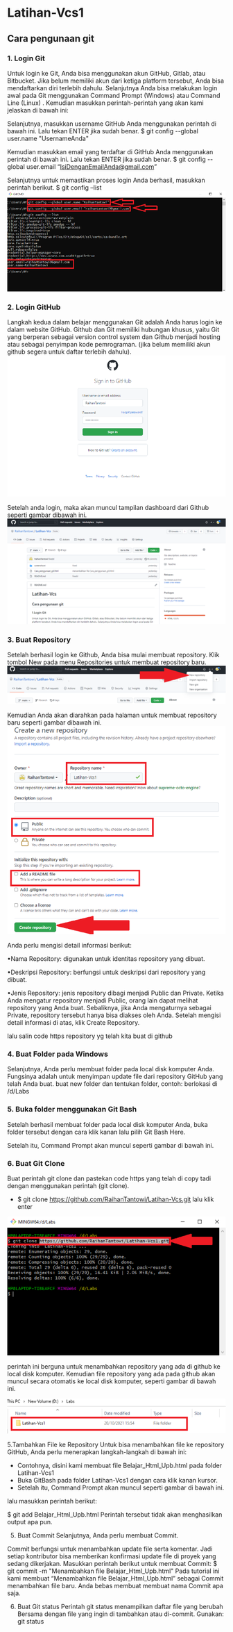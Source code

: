 # Latihan-Vcs1
## Cara pengunaan git

### 1. Login Git
Untuk login ke Git, Anda bisa menggunakan akun GitHub, Gitlab, atau Bitbucket. Jika belum memiliki akun dari ketiga platform tersebut, Anda bisa mendaftarkan diri terlebih dahulu. Selanjutnya Anda bisa melakukan login awal pada Git  menggunakan Command Prompt  (Windows) atau Command Line (Linux) . Kemudian masukkan perintah-perintah yang akan kami jelaskan di bawah ini:

Selanjutnya, masukkan username GitHub Anda menggunakan perintah di bawah ini. Lalu tekan ENTER jika sudah benar.
$ git config --global user.name "UsernameAnda"

Kemudian masukkan email yang terdaftar di GitHub Anda menggunakan perintah di bawah  ini. Lalu tekan ENTER jika sudah benar.
$ git config --global user.email “IsiDenganEmailAnda@gmail.com”

Selanjutnya untuk memastikan proses login Anda berhasil, masukkan perintah berikut.
$ git config –list
![Gambar 1](screenshoot/ss1.png)

 ### 2. Login GitHub
Langkah kedua dalam belajar menggunakan Git adalah Anda harus login ke dalam website GitHub. Github dan Git memiliki hubungan khusus, yaitu Git yang berperan sebagai version control system dan Github menjadi hosting atau sebagai penyimpan kode pemrograman. (jika belum memiliki akun github segera untuk daftar terlebih  dahulu).
![Gambar 2](screenshoot/ss3.png) 

Setelah anda login, maka akan muncul tampilan dashboard dari Github seperti gambar dibawah ini. 
![Gambar 3](screenshoot/ss2.png)

### 3. Buat Repository
Setelah berhasil login ke Github, Anda bisa mulai membuat repository. Klik tombol New pada menu Repositories untuk membuat repository baru. 
![Gambar 4](screenshoot/ss4.png)

Kemudian Anda akan diarahkan pada halaman untuk membuat repository baru seperti gambar dibawah ini.
![Gambar 5](screenshoot/ss5.png)

Anda perlu mengisi detail informasi berikut:

•Nama Repository: digunakan untuk identitas repository yang dibuat.

•Deskripsi Repository: berfungsi untuk deskripsi dari repository yang dibuat.

•Jenis Repository: jenis repository dibagi menjadi Public dan Private. Ketika Anda mengatur repository menjadi Public, orang lain dapat melihat repository yang Anda buat. Sebaliknya, jika Anda mengaturnya sebagai Private, repository tersebut hanya bisa diakses oleh Anda. Setelah mengisi detail informasi di atas, klik Create Repository.

lalu salin code https repository yg telah kita buat di github  
 
### 4. Buat Folder pada Windows
Selanjutnya, Anda perlu membuat folder pada local disk komputer Anda. Fungsinya adalah untuk menyimpan update file dari repository GitHub yang telah Anda buat.
buat new folder dan tentukan folder, contoh: berlokasi di /d/Labs

### 5. Buka folder menggunakan Git Bash
Setelah berhasil membuat folder pada local disk komputer Anda, buka folder tersebut dengan cara klik kanan lalu pilih Git Bash Here.

Setelah itu, Command Prompt akan muncul seperti gambar di bawah ini. 
 

### 6. Buat Git Clone
Buat perintah git clone dan pastekan code https yang telah di copy tadi dengan menggunakan perintah (git clone). 
* $ git clone https://github.com/RaihanTantowi/Latihan-Vcs.git lalu klik enter

![Gambar 10](screenshoot/ss10.png)

perintah ini berguna untuk menambahkan repository yang ada di github ke local disk komputer.
Kemudian file repository yang ada pada github akan muncul secara otomatis ke local disk komputer, seperti gambar di bawah ini. 

![Gambar 1](screenshoot/ss11.png)

5.Tambahkan File ke Repository
Untuk bisa menambahkan file ke repository GitHub, Anda perlu menerapkan langkah-langkah di bawah ini:

* Contohnya, disini kami membuat file Belajar_Html_Upb.html pada folder Latihan-Vcs1
* Buka GitBash pada folder Latihan-Vcs1 dengan cara klik kanan kursor.
* Setelah itu, Command Prompt akan muncul seperti gambar di bawah ini.
 
lalu masukkan perintah berikut:

$ git add Belajar_Html_Upb.html 
Perintah tersebut tidak akan menghasilkan output apa pun.

5.	Buat Commit 
Selanjutnya, Anda perlu membuat Commit.
 
Commit berfungsi untuk menambahkan update file serta komentar. Jadi setiap kontributor bisa memberikan konfirmasi update file di proyek yang sedang dikerjakan. Masukkan perintah berikut untuk membuat Commit:
$ git commit -m "Menambahkan file Belajar_Html_Upb.html"
Pada tutorial ini kami membuat “Menambahkan file Belajar_Html_Upb.html” sebagai Commit menambahkan file baru. Anda bebas membuat membuat nama Commit apa saja.

6.	Buat Git status 
Perintah git status menampilkan daftar file yang berubah Bersama dengan file yang ingin di tambahkan atau di-commit. Gunakan: git status

